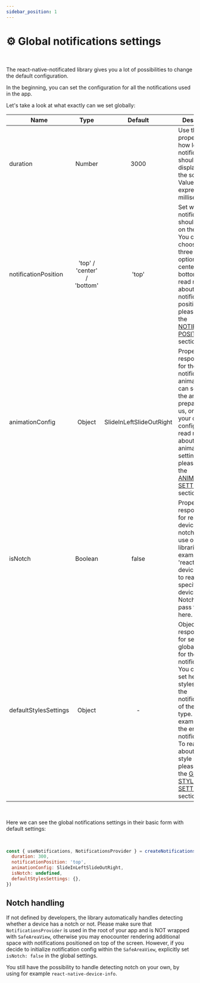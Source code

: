 ```yaml
---
sidebar_position: 1
---
```


# ⚙️ Global notifications settings

<br/>

The react-native-notificated library gives you a lot of possibilities to change the default configuration.

In the beginning, you can set the configuration for all the notifications used in the app.

Let's take a look at what exactly can we set globally:

| Name                  |            Type             |         Default          | Description                                                                                                                                                                                                                                                                                                                      |
| --------------------- | :-------------------------: | :----------------------: | -------------------------------------------------------------------------------------------------------------------------------------------------------------------------------------------------------------------------------------------------------------------------------------------------------------------------------- |
| duration              |           Number            |           3000           | Use this property to set how long the notifications should be displayed on the screen. Value expressed in milliseconds                                                                                                                                                                                                           |
| notificationPosition  | 'top' / 'center' / 'bottom' |          'top'           | Set where the notifications should appear on the screen. You can choose one of three default options: top / center / bottom. To read more about the notification position please go to the [NOTIFICATION POSITION](../default-variants-config/position) section.                                                                 |
| animationConfig       |           Object            | SlideInLeftSlideOutRight | Property responsible for the notification animation. You can set one of the animations prepared by us, or make your own config. To read more about the animation settings please go to the [ANIMATIONS SETTINGS](../animations/changing-transitions) section.                                                                    |
| isNotch               |           Boolean           |          false           | Property responsible for read if the device has notch. You can use one of the libraries (for example 'react-native-device-info') to read if the specific device has Notch and pass the value here.                                                                                                                               |
| defaultStylesSettings |           Object            |            -             | Object responsible for setting global styles for the notifications. You can also set here styles, for all the notifications of the specific type. For example for the error notifications. To read more about global style settings please go to the [GLOBAL STYLES SETTINGS](../default-variants-config/global-config) section. |

<br/>

Here we can see the global notifications settings in their basic form with default settings: <br/>

<br/>

```jsx
const { useNotifications, NotificationsProvider } = createNotifications({
  duration: 300,
  notificationPosition: 'top',
  animationConfig: SlideInLeftSlideOutRight,
  isNotch: undefined,
  defaultStylesSettings: {},
})
```

## Notch handling

If not defined by developers, the library automatically handles detecting whether a device has a notch or not. Please make sure that `NotificationsProvider` is used in the root of your app and is NOT wrapped with `SafeAreaView`, otherwise you may enocounter rendering additional space with notifications positioned on top of the screen. However, if you decide to initialize notification config within the `SafeAreaView`, explicitly set `isNotch: false` in the global settings.

You still have the possibility to handle detecting notch on your own, by using for example `react-native-device-info`.
